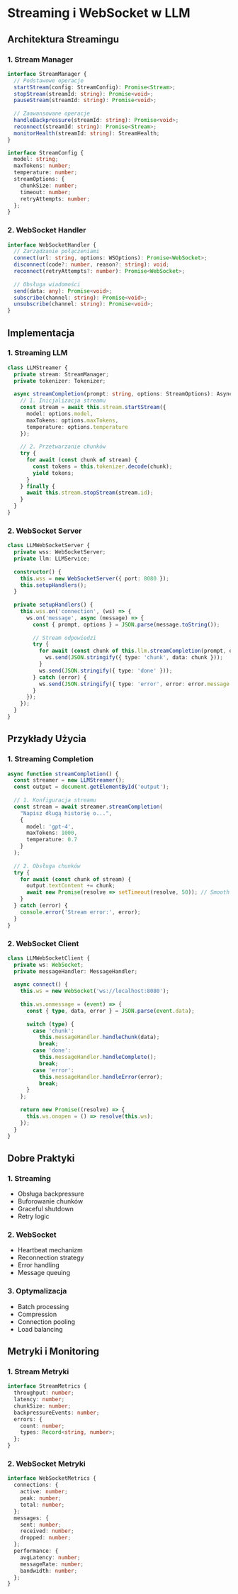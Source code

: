 # Streaming i WebSocket w LLM

## Architektura Streamingu

### 1. Stream Manager
```typescript
interface StreamManager {
  // Podstawowe operacje
  startStream(config: StreamConfig): Promise<Stream>;
  stopStream(streamId: string): Promise<void>;
  pauseStream(streamId: string): Promise<void>;
  
  // Zaawansowane operacje
  handleBackpressure(streamId: string): Promise<void>;
  reconnect(streamId: string): Promise<Stream>;
  monitorHealth(streamId: string): StreamHealth;
}

interface StreamConfig {
  model: string;
  maxTokens: number;
  temperature: number;
  streamOptions: {
    chunkSize: number;
    timeout: number;
    retryAttempts: number;
  };
}
```

### 2. WebSocket Handler
```typescript
interface WebSocketHandler {
  // Zarządzanie połączeniami
  connect(url: string, options: WSOptions): Promise<WebSocket>;
  disconnect(code?: number, reason?: string): void;
  reconnect(retryAttempts?: number): Promise<WebSocket>;
  
  // Obsługa wiadomości
  send(data: any): Promise<void>;
  subscribe(channel: string): Promise<void>;
  unsubscribe(channel: string): Promise<void>;
}
```

## Implementacja

### 1. Streaming LLM
```typescript
class LLMStreamer {
  private stream: StreamManager;
  private tokenizer: Tokenizer;
  
  async streamCompletion(prompt: string, options: StreamOptions): AsyncIterator<string> {
    // 1. Inicjalizacja streamu
    const stream = await this.stream.startStream({
      model: options.model,
      maxTokens: options.maxTokens,
      temperature: options.temperature
    });
    
    // 2. Przetwarzanie chunków
    try {
      for await (const chunk of stream) {
        const tokens = this.tokenizer.decode(chunk);
        yield tokens;
      }
    } finally {
      await this.stream.stopStream(stream.id);
    }
  }
}
```

### 2. WebSocket Server
```typescript
class LLMWebSocketServer {
  private wss: WebSocketServer;
  private llm: LLMService;
  
  constructor() {
    this.wss = new WebSocketServer({ port: 8080 });
    this.setupHandlers();
  }
  
  private setupHandlers() {
    this.wss.on('connection', (ws) => {
      ws.on('message', async (message) => {
        const { prompt, options } = JSON.parse(message.toString());
        
        // Stream odpowiedzi
        try {
          for await (const chunk of this.llm.streamCompletion(prompt, options)) {
            ws.send(JSON.stringify({ type: 'chunk', data: chunk }));
          }
          ws.send(JSON.stringify({ type: 'done' }));
        } catch (error) {
          ws.send(JSON.stringify({ type: 'error', error: error.message }));
        }
      });
    });
  }
}
```

## Przykłady Użycia

### 1. Streaming Completion
```typescript
async function streamCompletion() {
  const streamer = new LLMStreamer();
  const output = document.getElementById('output');
  
  // 1. Konfiguracja streamu
  const stream = await streamer.streamCompletion(
    "Napisz długą historię o...",
    {
      model: 'gpt-4',
      maxTokens: 1000,
      temperature: 0.7
    }
  );
  
  // 2. Obsługa chunków
  try {
    for await (const chunk of stream) {
      output.textContent += chunk;
      await new Promise(resolve => setTimeout(resolve, 50)); // Smooth rendering
    }
  } catch (error) {
    console.error('Stream error:', error);
  }
}
```

### 2. WebSocket Client
```typescript
class LLMWebSocketClient {
  private ws: WebSocket;
  private messageHandler: MessageHandler;
  
  async connect() {
    this.ws = new WebSocket('ws://localhost:8080');
    
    this.ws.onmessage = (event) => {
      const { type, data, error } = JSON.parse(event.data);
      
      switch (type) {
        case 'chunk':
          this.messageHandler.handleChunk(data);
          break;
        case 'done':
          this.messageHandler.handleComplete();
          break;
        case 'error':
          this.messageHandler.handleError(error);
          break;
      }
    };
    
    return new Promise((resolve) => {
      this.ws.onopen = () => resolve(this.ws);
    });
  }
}
```

## Dobre Praktyki

### 1. Streaming
- Obsługa backpressure
- Buforowanie chunków
- Graceful shutdown
- Retry logic

### 2. WebSocket
- Heartbeat mechanizm
- Reconnection strategy
- Error handling
- Message queuing

### 3. Optymalizacja
- Batch processing
- Compression
- Connection pooling
- Load balancing

## Metryki i Monitoring

### 1. Stream Metryki
```typescript
interface StreamMetrics {
  throughput: number;
  latency: number;
  chunkSize: number;
  backpressureEvents: number;
  errors: {
    count: number;
    types: Record<string, number>;
  };
}
```

### 2. WebSocket Metryki
```typescript
interface WebSocketMetrics {
  connections: {
    active: number;
    peak: number;
    total: number;
  };
  messages: {
    sent: number;
    received: number;
    dropped: number;
  };
  performance: {
    avgLatency: number;
    messageRate: number;
    bandwidth: number;
  };
}
``` 